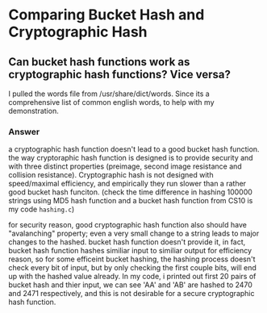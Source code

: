 # Comparing Bucket Hash and Cryptographic Hash

## Can bucket hash functions work as cryptographic hash functions?  Vice versa?

I pulled the words file from /usr/share/dict/words. Since its a comprehensive list of common english words, to help with my demonstration.

### Answer

a cryptographic hash function doesn't lead to a good bucket hash function. the way cryptoraphic hash function is designed is to provide security and with three distinct properties (preimage, second image resistance and collision resistance). Cryptographic hash is not designed with speed/maximal efficiency, and empirically they run slower than a rather good bucket hash funciton. (check the time difference in hashing 100000 strings using MD5 hash function and a bucket hash function from CS10 is my code `hashing.c`)

for security reason, good cryptographic hash function also should have "avalanching" property; even a very small change to a string leads to major changes to the hashed. bucket hash function doesn't provide it, in fact, bucket hash function hashes similiar input to similiar output for efficiency reason, so for some efficeint bucket hashing, the hashing process doesn't check every bit of input, but by only checking the first couple bits, will end up with the hashed value already. In my code, i printed out first 20 pairs of bucket hash and thier input, we can see 'AA' and 'AB' are hashed to 2470 and 2471 respectively, and this is not desirable for a secure cryptographic hash function.